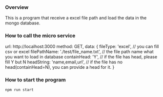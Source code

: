 ### Overview
This is a program that receive a excel file path and load the data in the mongo database.


### How to call the micro service
url: http://localhost:3000
method: GET,
data: {
    fileType: 'excel',  // you can fill csv or excel
    filePathName: './test/file_name.txt',  // the file path name what you want to load in database
    containHead: 'Y',  // if the file has head, please fill Y but N
    headString: 'name,email,url',  // if the file has no head(containHead=N), you can provide a head for it.
}


### How to start the program
```
npm run start
```
